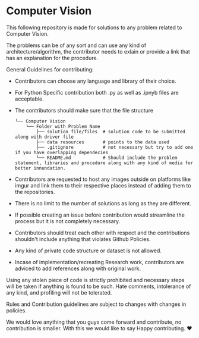 # Computer Vision

This following repository is made for solutions to any problem related to Computer Vision.

The problems can be of any sort and can use any kind of architecture/algorithm, the contributor needs to exlain or provide a link that has an explanation for the procedure.

General Guidelines for contributing:
- Contributors can choose any language and library of their choice.
- For Python Specific contribution both .py as well as .ipnyb files are acceptable.
- The contributors should make sure that the file structure

      └── Computer Vision
          └── Folder with Problem Name
              ├── solution file/files  # solution code to be submitted along with driver file
              ├── data resources       # points to the data used
              ├── .gitignore           # not necessary but try to add one if you have overlapping dependecies
              └── README.md            # Should include the problem statement, libraries and procedure along with any kind of media for better innundation.
              
- Contributors are requested to host any images outside on platforms like imgur and link them to their respective places instead of adding them to the repositories.
- There is no limit to the number of solutions as long as they are different.
- If possible creating an issue before contribution would streamline the process but it is not completely necessary.
- Contributors should treat each other with respect and the contributions shouldn't include anything that violates Github Policies.
- Any kind of private code structure or dataset is not allowed.
- Incase of implementation/recreating Research work, contributors are adviced to add references along with original work.

Using any stolen piece of code is strictly prohibited and necessary steps will be taken if anything is found to be such. Hate comments, intolerance of any kind, and profiling will not be tolerated.

Rules and Contribution guidelines are subject to changes with changes in policies.

We would love anything that you guys come forward and contribute, no contribution is smaller. With this we would like to say Happy contributing. :heart:
